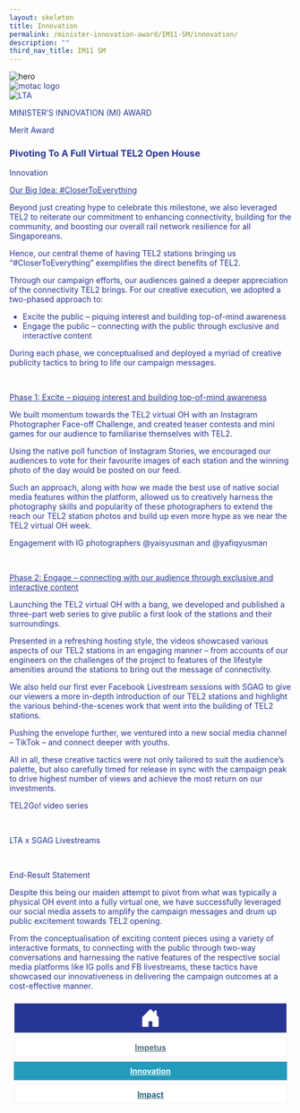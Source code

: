 ```yaml
---
layout: skeleton
title: Innovation
permalink: /minister-innovation-award/IM11-SM/innovation/
description: ""
third_nav_title: IM11 SM
---
```

<style type="text/css">
   .text-pri {
     color: #273592;
   }

   .nav-tabs {
     border-bottom: none !important;
     overflow: hidden !important;
   }

   .nav-link {
     margin: 8px !important;
     border-radius: 0px !important;
     font-weight: 700 !important;
     padding: 0.5rem 2.8rem !important;
   }

   .link-home {
     border: 1px solid #eee !important;
     color: #fff !important;
     background: rgb(39, 54, 149) !important;
     display: flex;
     justify-content: center;
     align-items: center;
   }

   .link-project {
     border: 1px solid #eee !important;
     color: rgb(83, 114, 122) !important;
     background-color: #fff !important;
     display: flex;
     justify-content: center;
     align-items: center;
   }

   .link-project.active {
     border: none !important;
     color: #fff !important;
     background: rgb(41, 115, 144) !important;
   }

   .link-solution {
     border: 1px solid #eee !important;
     color: rgb(69, 148, 145) !important;
     background-color: #fff !important;
     display: flex;
     justify-content: center;
     align-items: center;
   }

   .link-solution.active {
     border: none !important;
     color: #fff !important;
     background: rgb(34, 155, 189) !important;
   }

   .link-impact {
     border: 1px solid #eee !important;
     color: rgb(41, 95, 120) !important;
     background-color: #fff !important;
     display: flex;
     justify-content: center;
     align-items: center;
   }

   .link-impact.active {
     border: none !important;
     color: #fff !important;
     background: rgb(10, 91, 142) !important;
   }
 </style>
<img src="/images/hero.png" class="w-100"  alt="hero"/>
 <div class="container-fluid py-5 card-bg text-pri my-5">
   <div class="row">
     <div class="col-sm-12 pt-4 pb-3 text-center">
       <img src="/images/Logos/MOTAC_header.png" alt="motac logo" class="img-fluid" />
     </div>
   </div>
   <div class="row border border-4 border-info">
     <div class="col-sm-4 py-3 text-center d-flex flex-column align-items-center justify-content-center">
       <img src="/images/Logos/LTA.png" class="img-fluid" alt="LTA" />
     </div>
     <div class="col-sm-8 py-3 text-center bg-primary d-flex justify-content-center flex-column aligin-items-center">
       <p class="mb-1 text-light font-weight-bold raleway-font"> MINISTER’S INNOVATION (MI) AWARD </p>
       <p class="mb-0 distinguished-award">Merit Award</p>
     </div>
   </div>
   <div class="row">
     <div class="col-12 py-3">
       <h3 class="text-center font-weight-bold"> Pivoting To A Full Virtual TEL2 Open House </h3>
     </div>
     <div class="col-sm-12 text-center py-2 my-2 bg-heading">
       <p class="mb-0 h3 font-weight-bold text-uppercase text-light"> Innovation </p>
     </div>
     <div class="col-sm-12">
       <div class="row py-2">
         <div class="col-sm-8 p-2">
           <p class="mb-2 font-weight-bold">
             <u>Our Big Idea: #CloserToEverything </u>
           </p>
           <p class="mb-2"> Beyond just creating hype to celebrate this milestone, we also leveraged TEL2 to reiterate our commitment to enhancing connectivity, building for the community, and boosting our overall rail network resilience for all Singaporeans. </p>
           <p class="mb-2"> Hence, our central theme of having TEL2 stations bringing us “#CloserToEverything” exemplifies the direct benefits of TEL2. </p>
           <p class="mb-2"> Through our campaign efforts, our audiences gained a deeper appreciation of the connectivity TEL2 brings. For our creative execution, we adopted a two-phased approach to: </p>
           <ul>
             <li> Excite the public – piquing interest and building top-of-mind awareness </li>
             <li> Engage the public – connecting with the public through exclusive and interactive content </li>
           </ul>
           <p class="mb-2"> During each phase, we conceptualised and deployed a myriad of creative publicity tactics to bring to life our campaign messages. </p>
         </div>
         <div class="col-sm-4 py-2 text-center">
           <img src="/images/MI/IM11/TEL2 OH Image 2.PNG" class="img-fluid mb-3" alt="" />
           <img src="/images/MI/IM11/TEL2 OH Image 3.PNG" class="img-fluid mb-3" alt="" />
         </div>
         <div class="col-sm-8 p-2">
           <p class="mb-2 font-weight-bold">
             <u>Phase 1: Excite – piquing interest and building top-of-mind awareness </u>
           </p>
           <p class="mb-2"> We built momentum towards the TEL2 virtual OH with an Instagram Photographer Face-off Challenge, and created teaser contests and mini games for our audience to familiarise themselves with TEL2. </p>
           <p class="mb-2"> Using the native poll function of Instagram Stories, we encouraged our audiences to vote for their favourite images of each station and the winning photo of the day would be posted on our feed. </p>
           <p class="mb-2"> Such an approach, along with how we made the best use of native social media features within the platform, allowed us to creatively harness the photography skills and popularity of these photographers to extend the reach our TEL2 station photos and build up even more hype as we near the TEL2 virtual OH week. </p>
         </div>
         <div class="col-sm-4 py-2 text-center">
           <p class="mb-3 font-weight-light"> Engagement with IG photographers @yaisyusman and @yafiqyusman </p>
           <img src="/images/MI/IM11/TEL2 OH Image 4.jpg" class="img-fluid mb-3" alt="" />
           <img src="/images/MI/IM11/TEL2 OH Image 5.jpg" class="img-fluid mb-3" alt="" />
           <img src="/images/MI/IM11/TEL2 OH Image 6.PNG" class="img-fluid mb-3" alt="" />
         </div>
         <div class="col-sm-8 p-2">
           <p class="font-weight-bold mb-2">
             <u>Phase 2: Engage – connecting with our audience through exclusive and interactive content </u>
           </p>
           <p class="mb-2"> Launching the TEL2 virtual OH with a bang, we developed and published a three-part web series to give public a first look of the stations and their surroundings. </p>
           <p class="mb-2"> Presented in a refreshing hosting style, the videos showcased various aspects of our TEL2 stations in an engaging manner – from accounts of our engineers on the challenges of the project to features of the lifestyle amenities around the stations to bring out the message of connectivity. </p>
           <p class="mb-2"> We also held our first ever Facebook Livestream sessions with SGAG to give our viewers a more in-depth introduction of our TEL2 stations and highlight the various behind-the-scenes work that went into the building of TEL2 stations. </p>
           <p class="mb-2"> Pushing the envelope further, we ventured into a new social media channel – TikTok – and connect deeper with youths. </p>
           <p class="mb-2"> All in all, these creative tactics were not only tailored to suit the audience’s palette, but also carefully timed for release in sync with the campaign peak to drive highest number of views and achieve the most return on our investments. </p>
         </div>
         <div class="col-sm-4 py-2 text-center">
           <p class="mb-3 font-weight-light">TEL2Go! video series </p>
           <img src="/images/MI/IM11/1.jpg" class="img-fluid mb-3" alt="" />
           <img src="/images/MI/IM11/qr1.png" class="w-200 mb-3" alt="" />
           <p class="mb-3 font-weight-light">LTA x SGAG Livestreams</p>
           <img src="/images/MI/IM11/TEL2 OH Image 8.jpg" class="img-fluid mb-3" alt="" />
           <img src="/images/MI/IM11/TEL2 OH Image 9.jpg" class="img-fluid mb-3" alt="" />
         </div>
       </div>
     </div>
   </div>
   <div class="row">
     <div class="col-sm-12 text-center py-2 my-2 bg-heading">
       <p class="mb-0 h3 font-weight-bold text-uppercase text-light"> End-Result Statement </p>
     </div>
     <div class="col-sm-12 py-2">
       <p class="mb-2 font-weight-bold text-pri"> Despite this being our maiden attempt to pivot from what was typically a physical OH event into a fully virtual one, we have successfully leveraged our social media assets to amplify the campaign messages and drum up public excitement towards TEL2 opening. </p>
       <p class="mb-2 font-weight-bold text-pri"> From the conceptualisation of exciting content pieces using a variety of interactive formats, to connecting with the public through two-way conversations and harnessing the native features of the respective social media platforms like IG polls and FB livestreams, these tactics have showcased our innovativeness in delivering the campaign outcomes at a cost-effective manner. </p>
     </div>
   </div>
   <nav>
     <div class="nav nav-tabs nav-fill" id="nav-tab" role="tablist">
       <a class="nav-link text-uppercase link-home text-decoration-none" id="nav-home-tab" href="/minister-innovation-award/IM11-SM/home/">
         <svg xmlns="http://www.w3.org/2000/svg" width="36" height="36" fill="currentColor" class="bi bi-house-door-fill" viewBox="0 0 16 16">
           <path d="M6.5 14.5v-3.505c0-.245.25-.495.5-.495h2c.25 0 .5.25.5.5v3.5a.5.5 0 0 0 .5.5h4a.5.5 0 0 0 .5-.5v-7a.5.5 0 0 0-.146-.354L13 5.793V2.5a.5.5 0 0 0-.5-.5h-1a.5.5 0 0 0-.5.5v1.293L8.354 1.146a.5.5 0 0 0-.708 0l-6 6A.5.5 0 0 0 1.5 7.5v7a.5.5 0 0 0 .5.5h4a.5.5 0 0 0 .5-.5Z" />
         </svg>
       </a>
       <a class="nav-link link-project text-decoration-none text-uppercase" id="nav-project-tab" href="/minister-innovation-award/IM11-SM/impetus/"> Impetus </a>
       <a class="nav-link active link-solution text-decoration-none text-uppercase" id="nav-solution-tab" href="/minister-innovation-award/IM11-SM/innovation/"> Innovation</a>
       <a class="nav-link link-impact text-decoration-none text-uppercase" id="nav-impact-tab" href="/minister-innovation-award/IM11-SM/impact/"> Impact</a>
     </div>
   </nav>
 </div>